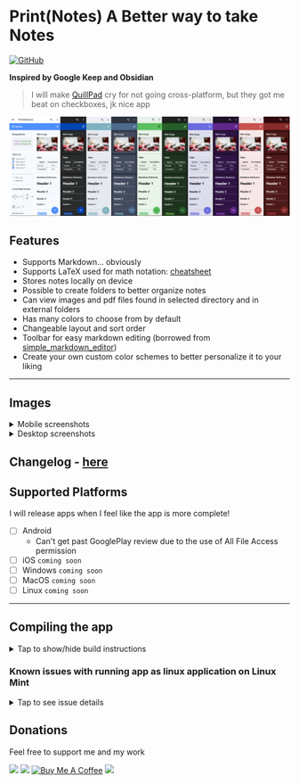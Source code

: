 # Print(Notes) A Better way to take Notes

[![GitHub](https://img.shields.io/github/license/RoBoT095/printnotes)](https://github.com/RoBoT095/printnotes/blob/main/LICENSE)

**Inspired by Google Keep and Obsidian**

> I will make <a href='https://github.com/quillpad/quillpad'>QuillPad</a> cry for not going cross-platform, but they got me beat on checkboxes, jk nice app

<img src="https://github.com/RoBoT095/printnotes/blob/main/images/AllThemes2-smaller.png?raw=true" alt="all themes" />

## Features

- Supports Markdown... obviously
- Supports LaTeX used for math notation: <a href='https://quickref.me/latex'>cheatsheet</a>
- Stores notes locally on device
- Possible to create folders to better organize notes
- Can view images and pdf files found in selected directory and in external folders
- Has many colors to choose from by default
- Changeable layout and sort order
- Toolbar for easy markdown editing (borrowed from [simple_markdown_editor](https://github.com/zahniar88/simple_markdown_editor))
- Create your own custom color schemes to better personalize it to your liking
<!-- - Supports Windows, Mac, Linux, Android, and iOS -->

---

## Images

<details close>
<summary>Mobile screenshots</summary>

<p>
  <img src="https://github.com/RoBoT095/printnotes/blob/main/images/Phone/PhoneGridView.png?raw=true" alt="phone grid view" width=200 />
  <img src="https://github.com/RoBoT095/printnotes/blob/main/images/Phone/PhoneListView.png?raw=true" alt="phone list view" width=200 />
  <img src="https://github.com/RoBoT095/printnotes/blob/main/images/Phone/PhoneTreeView.png?raw=true" alt="phone tree view" width=200 />
  <img src="https://github.com/RoBoT095/printnotes/blob/main/images/Phone/PhoneEditor.png?raw=true" alt="phone editor preview" width=200 />
  <img src="https://github.com/RoBoT095/printnotes/blob/main/images/Phone/PhoneEditing.png?raw=true" alt="phone editor edit" width=200 />
  <img src="https://github.com/RoBoT095/printnotes/blob/main/images/Phone/PhoneSettings.png?raw=true" alt="phone settings" width=200 />
  <img src="https://github.com/RoBoT095/printnotes/blob/main/images/Phone/PhoneAdvancedSearch.png?raw=true" alt="phone tag search" width=200 />
</p>

</details>

<details close>
<summary>Desktop screenshots</summary>

<p>
  <img src="https://github.com/RoBoT095/printnotes/blob/main/images/Desktop/DesktopGridView.png?raw=true" alt="desktop grid view" width=500 />
  <img src="https://github.com/RoBoT095/printnotes/blob/main/images/Desktop/DesktopListView.png?raw=true" alt="desktop list view" width=500 />
  <img src="https://github.com/RoBoT095/printnotes/blob/main/images/Desktop/DesktopTreeView.png?raw=true" alt="desktop tree view" width=500 />
  <img src="https://github.com/RoBoT095/printnotes/blob/main/images/Desktop/DesktopEditor.png?raw=true" alt="desktop editor" width=500 />
</p>
</details>

## Changelog - [here](https://github.com/RoBoT095/printnotes/blob/main/CHANGELOG.md)

<!-- ## Possible Future Features (not guaranteed)

- - [x] Custom themes with import capability
- - [x] Advanced search with filters
- - [x] Tags
- - [ ] Upload and attach pictures
- - [ ] Share files from app
- - [ ] Mobile Widgets 🤔?
  - One Way Sync Options (Bi-Directional Sync will come in the distant future)
    - - [ ] NextCloud
    - - [ ] RSync
    - - [ ] FTP
    - ~~Dropbox~~
    - ~~Google Drive~~ -->

## Supported Platforms

I will release apps when I feel like the app is more complete!

- [ ] Android
  - Can't get past GooglePlay review due to the use of All File Access permission
- [ ] iOS `coming soon`
- [ ] Windows `coming soon`
- [ ] MacOS `coming soon`
- [ ] Linux `coming soon`

---

## Compiling the app

<details close>
<summary>Tap to show/hide build instructions</summary>

Make sure you have a working flutter sdk setup. If not installed, go to [Install - Flutter](https://docs.flutter.dev/get-started/install) and select your platform.

Be sure to disable signing on build.gradle or change keystore to sign the app.

Before you start building, run these commands:

```
$ flutter channel stable
```

```
$ flutter upgrade
```

After that, building is as simple as running these commands:

```
$ flutter pub get
```

```
$ flutter run lib/main.dart
```

```
$ flutter build <target>
```

## Targets available for flutter:

- `aar`: Build a repository containing an AAR and a POM file.
- `apk`: Build an Android APK file from app.
- `appbundle`: Build an Android App Bundle file from app.
- `bundle`: Build the Flutter assets directory from app.
- `web`: Build a web application bundle. **(Won't work because app needs device storage access)**

### Device host specific

In other words, compiling can only be done on device you are compiling for (ex: `app.exe` requires windows)

- `linux`: Build a Linux desktop application.
- `windows`: Build a Windows desktop application.
- `macos`: Build a MacOS desktop application.
  - `ipa`: Build an iOS App Store Package from app.

</details>

### Known issues with running app as linux application on Linux Mint

<details close>
<summary>Tap to see issue details</summary>

**<u>Note: This doesn't seem to affect other types of distros, or when running android emulator</u>**

Running as linux application on flutter version _3.24.0-3.24.3_ causes any **TextFields** to <u>slows down</u> or <u>crash</u> the app (ex. editing note, creating note/folder, searching, etc), best workaround currently is to switch to version [3.22.3 following this link](https://docs.flutter.dev/release/upgrade#switching-to-a-specific-flutter-version) and changing all `onPopInvokedWithResult` to just `onPopInvoked` as it doesn't exist in this version, if you are still having issues, try running `flutter clean` then `flutter run lib/main.dart` again, let me know if you have any other issues or need a step-by-step guide.

</details>

## Donations

Feel free to support me and my work

<a href="https://liberapay.com/RoBoT_095/donate" target="_blank"><img src="https://liberapay.com/assets/widgets/donate.svg" height=30 /></a>
<a href="https://ko-fi.com/robot095/donate" target="_blank"><img src="https://ko-fi.com/img/githubbutton_sm.svg" height=30 /></a>
<a href="https://buymeacoffee.com/robot_095" target="_blank"><img src="https://cdn.buymeacoffee.com/buttons/default-orange.png" alt="Buy Me A Coffee" height="30"></a>
<a href="https://opencollective.com/webpack/donate" target="_blank"><img src="https://opencollective.com/webpack/donate/button@2x.png?color=blue" height=30 /></a>
